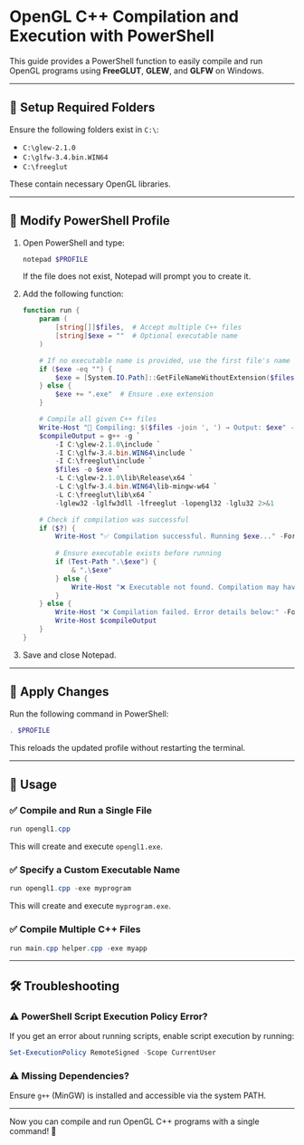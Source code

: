 # OpenGL C++ Compilation and Execution with PowerShell

This guide provides a PowerShell function to easily compile and run OpenGL programs using **FreeGLUT**, **GLEW**, and **GLFW** on Windows.

---

## 📂 Setup Required Folders
Ensure the following folders exist in `C:\`:
- `C:\glew-2.1.0`
- `C:\glfw-3.4.bin.WIN64`
- `C:\freeglut`

These contain necessary OpenGL libraries.

---

## 📝 Modify PowerShell Profile
1. Open PowerShell and type:
   ```powershell
   notepad $PROFILE
   ```
   If the file does not exist, Notepad will prompt you to create it.

2. Add the following function:
   ```powershell
   function run {
       param (
           [string[]]$files,  # Accept multiple C++ files
           [string]$exe = ""  # Optional executable name
       )

       # If no executable name is provided, use the first file's name
       if ($exe -eq "") {
           $exe = [System.IO.Path]::GetFileNameWithoutExtension($files[0]) + ".exe"
       } else {
           $exe += ".exe"  # Ensure .exe extension
       }

       # Compile all given C++ files
       Write-Host "🔄 Compiling: $($files -join ', ') → Output: $exe" -ForegroundColor Cyan
       $compileOutput = g++ -g `
           -I C:\glew-2.1.0\include `
           -I C:\glfw-3.4.bin.WIN64\include `
           -I C:\freeglut\include `
           $files -o $exe `
           -L C:\glew-2.1.0\lib\Release\x64 `
           -L C:\glfw-3.4.bin.WIN64\lib-mingw-w64 `
           -L C:\freeglut\lib\x64 `
           -lglew32 -lglfw3dll -lfreeglut -lopengl32 -lglu32 2>&1

       # Check if compilation was successful
       if ($?) {
           Write-Host "✅ Compilation successful. Running $exe..." -ForegroundColor Green
           
           # Ensure executable exists before running
           if (Test-Path ".\$exe") {
               & ".\$exe"
           } else {
               Write-Host "❌ Executable not found. Compilation may have failed." -ForegroundColor Red
           }
       } else {
           Write-Host "❌ Compilation failed. Error details below:" -ForegroundColor Red
           Write-Host $compileOutput
       }
   }
   ```

3. Save and close Notepad.

---

## 🔄 Apply Changes
Run the following command in PowerShell:
```powershell
. $PROFILE
```
This reloads the updated profile without restarting the terminal.

---

## 🚀 Usage

### ✅ Compile and Run a Single File
```powershell
run opengl1.cpp
```
This will create and execute `opengl1.exe`.

### ✅ Specify a Custom Executable Name
```powershell
run opengl1.cpp -exe myprogram
```
This will create and execute `myprogram.exe`.

### ✅ Compile Multiple C++ Files
```powershell
run main.cpp helper.cpp -exe myapp
```

---

## 🛠 Troubleshooting

### ⚠ PowerShell Script Execution Policy Error?
If you get an error about running scripts, enable script execution by running:
```powershell
Set-ExecutionPolicy RemoteSigned -Scope CurrentUser
```

### ⚠ Missing Dependencies?
Ensure `g++` (MinGW) is installed and accessible via the system PATH.

---

Now you can compile and run OpenGL C++ programs with a single command! 🚀

